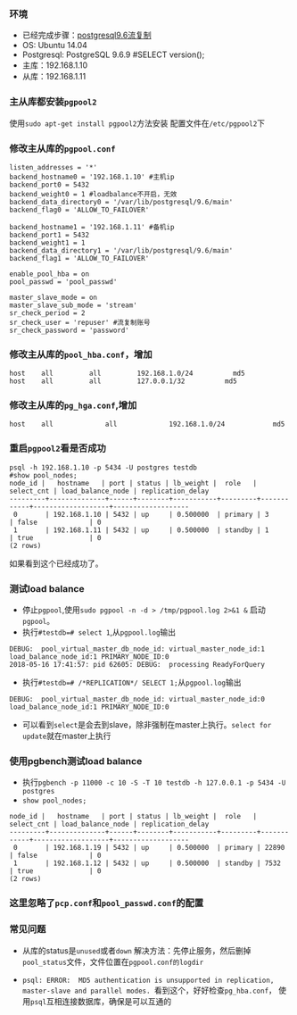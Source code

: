 ### 环境
- 已经完成步骤：[postgresql9.6流复制](https://github.com/xiazhibin/blog/blob/master/20171019_01.md)
- OS: Ubuntu 14.04
- Postgresql: PostgreSQL 9.6.9 #SELECT version();
- 主库：192.168.1.10
- 从库：192.168.1.11

### 主从库都安装`pgpool2`
使用`sudo apt-get install pgpool2`方法安装
配置文件在`/etc/pgpool2`下

### 修改主从库的`pgpool.conf`
```
listen_addresses = '*'
backend_hostname0 = '192.168.1.10' #主机ip
backend_port0 = 5432
backend_weight0 = 1 #loadbalance不开启，无效
backend_data_directory0 = '/var/lib/postgresql/9.6/main'
backend_flag0 = 'ALLOW_TO_FAILOVER'
 
backend_hostname1 = '192.168.1.11' #备机ip
backend_port1 = 5432
backend_weight1 = 1
backend_data_directory1 = '/var/lib/postgresql/9.6/main'
backend_flag1 = 'ALLOW_TO_FAILOVER'
 
enable_pool_hba = on
pool_passwd = 'pool_passwd'
 
master_slave_mode = on
master_slave_sub_mode = 'stream'
sr_check_period = 2
sr_check_user = 'repuser' #流复制账号
sr_check_password = 'password'
```
### 修改主从库的`pool_hba.conf`，增加
```
host    all         all         192.168.1.0/24          md5
host    all         all         127.0.0.1/32          md5
```
### 修改主从库的`pg_hga.conf`,增加
```
host    all             all             192.168.1.0/24            md5
```

### 重启`pgpool2`看是否成功
```
psql -h 192.168.1.10 -p 5434 -U postgres testdb
#show pool_nodes;
node_id |   hostname   | port | status | lb_weight |  role   | select_cnt | load_balance_node | replication_delay
---------+--------------+------+--------+-----------+---------+------------+-------------------+-------------------
 0       | 192.168.1.10 | 5432 | up     | 0.500000  | primary | 3          | false             | 0
 1       | 192.168.1.11 | 5432 | up     | 0.500000  | standby | 1          | true              | 0
(2 rows)
```
如果看到这个已经成功了。

### 测试load balance
- 停止`pgpool`,使用`sudo pgpool -n -d > /tmp/pgpool.log 2>&1 &` 启动`pgpool`。
- 执行`#testdb=# select 1`,从`pgpool.log`输出
```
DEBUG:  pool_virtual_master_db_node_id: virtual_master_node_id:1 load_balance_node_id:1 PRIMARY_NODE_ID:0
2018-05-16 17:41:57: pid 62605: DEBUG:  processing ReadyForQuery
```

- 执行`#testdb=# /*REPLICATION*/ SELECT 1;`从`pgpool.log`输出
```
DEBUG:  pool_virtual_master_db_node_id: virtual_master_node_id:0 load_balance_node_id:1 PRIMARY_NODE_ID:0
```
- 可以看到`select`是会去到slave，除非强制在master上执行。`select for update`就在master上执行

### 使用pgbench测试load balance
- 执行`pgbench -p 11000 -c 10 -S -T 10 testdb -h 127.0.0.1 -p 5434 -U postgres`
- `show pool_nodes;`
```
node_id |   hostname   | port | status | lb_weight |  role   | select_cnt | load_balance_node | replication_delay
---------+--------------+------+--------+-----------+---------+------------+-------------------+-------------------
 0       | 192.168.1.19 | 5432 | up     | 0.500000  | primary | 22890      | false             | 0
 1       | 192.168.1.12 | 5432 | up     | 0.500000  | standby | 7532       | true              | 0
(2 rows)
```

### 这里忽略了`pcp.conf`和`pool_passwd.conf`的配置

### 常见问题
- 从库的status是`unused`或者`down`
解决方法：先停止服务，然后删掉`pool_status`文件，文件位置在`pgpool.conf的logdir`

- `psql: ERROR:  MD5 authentication is unsupported in replication, master-slave and parallel modes. `看到这个，好好检查`pg_hba.conf`，
使用`psql`互相连接数据库，确保是可以互通的
